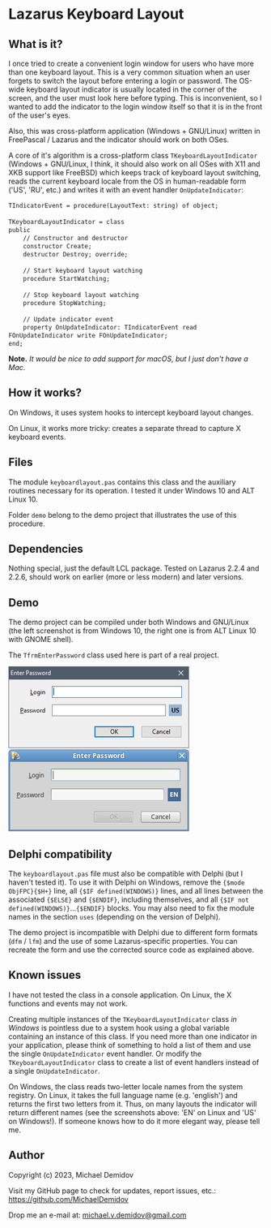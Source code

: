 Lazarus Keyboard Layout
=======================

What is it?
-----------

I once tried to create a convenient login window for users who have more than one keyboard layout. This is a very common situation when an user forgets to switch the layout before entering a login or password. The OS-wide keyboard layout indicator is usually located in the corner of the screen, and the user must look here before typing. This is inconvenient, so I wanted to add the indicator to the login window itself so that it is in the front of the user's eyes.

Also, this was cross-platform application (Windows + GNU/Linux) written in FreePascal / Lazarus and the indicator should work on both OSes.

A core of it's algorithm is a cross-platform class `TKeyboardLayoutIndicator` (Windows + GNU/Linux, I think, it should also work on all OSes with X11 and XKB support like FreeBSD) which keeps track of keyboard layout switching, reads the current keyboard locale from the OS in human-readable form ('US', 'RU', etc.) and writes it with an event handler `OnUpdateIndicator`:

``` delphi
TIndicatorEvent = procedure(LayoutText: string) of object;

TKeyboardLayoutIndicator = class
public
    // Constructor and destructor
    constructor Create;
    destructor Destroy; override;

    // Start keyboard layout watching
    procedure StartWatching;

    // Stop keyboard layout watching
    procedure StopWatching;

    // Update indicator event
    property OnUpdateIndicator: TIndicatorEvent read FOnUpdateIndicator write FOnUpdateIndicator; 
end;
```

**Note.** *It would be nice to add support for macOS, but I just don't have a Mac.*

How it works?
-------------
On Windows, it uses system hooks to intercept keyboard layout changes.

On Linux, it works more tricky: creates a separate thread to capture X keyboard events.

Files
-----
The module `keyboardlayout.pas` contains this class and the auxiliary routines necessary for its operation. I tested it under Windows 10 and ALT Linux 10.

Folder `demo` belong to the demo project that illustrates the use of this procedure.

Dependencies
------------
Nothing special, just the default LCL package. Tested on Lazarus 2.2.4 and 2.2.6, should work on earlier (more or less modern) and later versions.

Demo
----
The demo project can be compiled under both Windows and GNU/Linux (the left screenshot is from Windows 10, the right one is from ALT Linux 10 with GNOME shell).

The `TfrmEnterPassword` class used here is part of a real project.

![Demo Windows](demo_windows.png) ![Demo AltLinux](demo_altlinux.png)

Delphi compatibility
--------------------
The `keyboardlayout.pas` file must also be compatible with Delphi (but I haven't tested it). To use it with Delphi on Windows, remove the `{$mode ObjFPC}{$H+}` line, all `{$IF defined(WINDOWS)}` lines, and all lines between the associated `{$ELSE}` and `{$ENDIF}`, including themselves, and all `{$IF not defined(WINDOWS)}`...`{$ENDIF}` blocks. You may also need to fix the module names in the section `uses` (depending on the version of Delphi).

The demo project is incompatible with Delphi due to different form formats (`dfm` / `lfm`) and the use of some Lazarus-specific properties. You can recreate the form and use the corrected source code as explained above.

Known issues
------------
I have not tested the class in a console application. On Linux, the X functions and events may not work.

Creating multiple instances of the `TKeyboardLayoutIndicator` class *in Windows* is pointless due to a system hook using a global variable containing an instance of this class. If you need more than one indicator in your application, please think of something to hold a list of them and use the single `OnUpdateIndicator` event handler. Or modify the `TKeyboardLayoutIndicator` class to create a list of event handlers instead of a single `OnUpdateIndicator`.

On Windows, the class reads two-letter locale names from the system registry. On Linux, it takes the full language name (e.g. 'english') and returns the first two letters from it. Thus, on many layouts the indicator will return different names (see the screenshots above: 'EN' on Linux and 'US' on Windows!). If someone knows how to do it more elegant way, please tell me.

Author
------
Copyright (c) 2023, Michael Demidov

Visit my GitHub page to check for updates, report issues, etc.: https://github.com/MichaelDemidov

Drop me an e-mail at: michael.v.demidov@gmail.com
